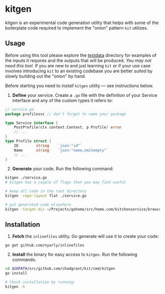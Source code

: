 # kitgen
kitgen is an experimental code generation utility that helps with some of the
boilerplate code required to implement the "onion" pattern `kit` utilizes.

## Usage
Before using this tool please explore the [testdata]() directory for examples
of the inputs it requires and the outputs that will be produced. _You may not
need this tool._ If you are new to and just learning `kit` or if your use
case involves introducing `kit` to an existing codebase you are better
suited by slowly building out the "onion" by hand.

Before starting you need to *install* `kitgen` utility — see instructions below.
1. **Define** your service. Create a `.go` file with the definition of your
Service interface and any of the custom types it refers to:
```go
// service.go
package profilesvc // don't forget to name your package

type Service interface {
    PostProfile(ctx context.Context, p Profile) error
    // ...
}
type Profile struct {
    ID        string    `json:"id"`
    Name      string    `json:"name,omitempty"`
    // ...
}
```
2. **Generate** your code. Run the following command:
```sh
kitgen ./service.go
# kitgen has a couple of flags that you may find useful

# keep all code in the root directory
kitgen -repo-layout flat ./service.go

# put generated code elsewhere
kitgen -target-dir ~/Projects/gohome/src/home.com/kitchenservice/brewcoffee
```

## Installation
1. **Fetch** the `inlinefiles` utility. Go generate will use it to create your
code:
```
go get github.com/nyarly/inlinefiles
```
2. **Install** the binary for easy access to `kitgen`. Run the following commands:
```sh
cd $GOPATH/src/github.com/chadgrant/kit/cmd/kitgen
go install

# Check installation by running:
kitgen -h
```
